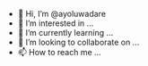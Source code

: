 - 👋 Hi, I’m @ayoluwadare
- 👀 I’m interested in ...
- 🌱 I’m currently learning ...
- 💞️ I’m looking to collaborate on ...
- 📫 How to reach me ...

<!---
ayoluwadare/ayoluwadare is a ✨ special ✨ repository because its `README.md` (this file) appears on your GitHub profile.
You can click the Preview link to take a look at your changes.
--->

